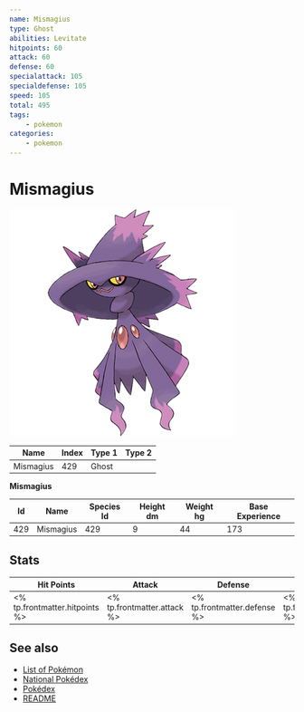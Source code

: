 ```yaml
---
name: Mismagius
type: Ghost
abilities: Levitate
hitpoints: 60
attack: 60
defense: 60
specialattack: 105
specialdefense: 105
speed: 105
total: 495
tags:
    - pokemon
categories:
    - pokemon
---
```


# Mismagius


![Mismagius](images/429.png)

| **Name** | **Index** | **Type 1** | **Type 2** |
|----|----|----|----|
| Mismagius | 429 | Ghost  |  |

**Mismagius** 




| **Id** | **Name** | **Species Id** | **Height dm** | **Weight hg** | **Base Experience** |
|--------|----------|----------------|------------|------------|---------------------|
| 429 | Mismagius | 429 | 9 | 44 | 173 |



## Stats

| **Hit Points** | **Attack** | **Defense** | **Special Attack** | **Special Defense** | **Speed** | **Total** |
|----------------|------------|-------------|--------------------|---------------------|-----------|-----------|
| <% tp.frontmatter.hitpoints %> | <% tp.frontmatter.attack %> | <% tp.frontmatter.defense %> | <% tp.frontmatter.specialattack %> | <% tp.frontmatter.specialdefense %> | <% tp.frontmatter.speed %> | <% tp.frontmatter.total %> |

## See also

- [List of Pokémon](../pokemon.md)
- [National Pokédex](../national_pokedex.md)
- [Pokédex](../pokedex.md)
- [README](../README.md)
